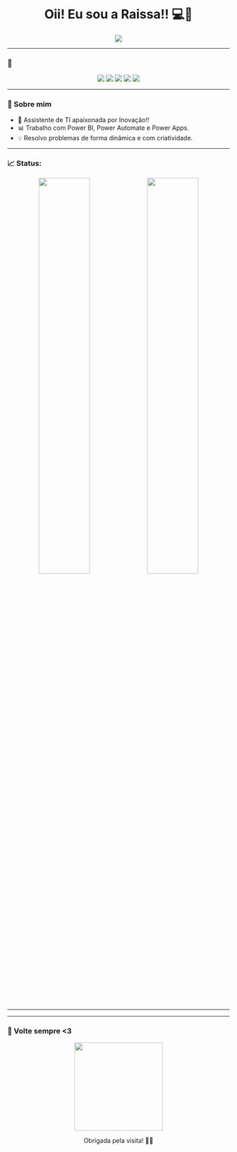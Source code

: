 <h1 align="center">Oii! Eu sou a Raissa!! 💻💖</h1>

<p align="center">
  <img src="https://readme-typing-svg.herokuapp.com?font=Fira+Code&duration=4000&pause=1000&color=F78AC9&center=true&vCenter=true&width=500&lines=Desenvolvedora+em+construção...;Power+Apps+%7C+Power+BI+%7C+Power+Automate;Aprendendo+Java+e+Python;" />
</p>

---

### 🐾

<p align="center">
  <img src="https://img.shields.io/badge/Power%20Apps-602C50?style=for-the-badge&logo=powerapps&logoColor=white"/>
  <img src="https://img.shields.io/badge/Power%20BI-F2C811?style=for-the-badge&logo=powerbi&logoColor=black"/>
  <img src="https://img.shields.io/badge/Power%20Automate-0066FF?style=for-the-badge&logo=power-automate&logoColor=white"/>
  <img src="https://img.shields.io/badge/Java-ED8B00?style=for-the-badge&logo=java&logoColor=white"/>
  <img src="https://img.shields.io/badge/Python-3776AB?style=for-the-badge&logo=python&logoColor=white"/>
</p>


---

### 🌟 Sobre mim

- 💼 Assistente de TI apaixonada por Inovação!!
- 📊 Trabalho com Power BI, Power Automate e Power Apps.
- 💡 Resolvo problemas de forma dinâmica e com criatividade.

---

### 📈 Status:

<p align="center">
  <img width="48%" src="https://github-readme-stats.vercel.app/api?username=Raissarrp&show_icons=true&theme=radical"/>
  <img width="48%" src="https://github-readme-streak-stats.herokuapp.com?user=Raissarrp&theme=radical" />
</p>

---

---

### 🧁 Volte sempre <3

<p align="center">
  <img src="https://media.giphy.com/media/WUlplcMpOCEmTGBtBW/giphy.gif" width="200" />
</p>

<p align="center">Obrigada pela visita! 💖✨</p>
